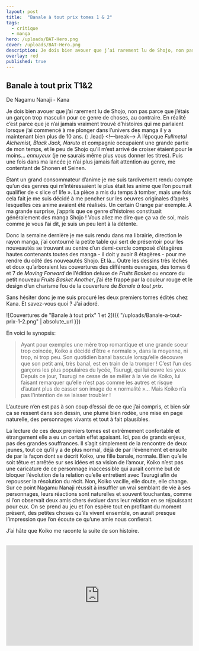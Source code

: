 ```yaml
---
layout: post
title:  "Banale à tout prix tomes 1 & 2"
tags:
  - critique
  - manga
hero: /uploads/BAT-Hero.png
cover: /uploads/BAT-Hero.png
description: Je dois bien avouer que j’ai rarement lu de Shojo, non pas parce que j’étais un garçon trop masculin pour ce genre de choses, au contraire. En réalité c’est parce que je n’ai jamais vraiment trouvé d’histoires qui me parlaient lorsque j’ai commencé à me plonger dans l’univers des manga il y a maintenant bien plus de 10 ans [...]
overlay: red
published: true
---
```

## Banale à tout prix T1&2

De Nagamu Nanaji - Kana  

Je dois bien avouer que j’ai rarement lu de Shojo, non pas parce que j’étais un garçon trop masculin pour ce genre de choses, au contraire. En réalité c’est parce que je n’ai jamais vraiment trouvé d’histoires qui me parlaient lorsque j’ai commencé à me plonger dans l’univers des manga il y a maintenant bien plus de 10 ans.
{: .lead}
<!–-break-–>
À l’époque *Fullmetal Alchemist, Black Jack, Naruto* et compagnie occupaient une grande partie de mon temps, et le peu de Shojo qu’il m’est arrivé de croiser étaient pour le moins… *ennuyeux* (je ne saurais même plus vous donner les titres). Puis une fois dans ma lancée je n’ai plus jamais fait attention au genre, me contentant de Shonen et Seinen.

Étant un grand consommateur d’anime je me suis tardivement rendu compte qu’un des genres qui m’intéressaient le plus était les anime que l’on pourrait qualifier de « slice of life ». La pièce a mis du temps à tomber, mais une fois cela fait je me suis décidé à me pencher sur les oeuvres originales d’après lesquelles ces anime avaient été réalisés. Un certain Orange par exemple. À ma grande surprise, j’appris que ce genre d’histoires constituait généralement des manga Shojo ! Vous allez me dire que ça va de soi, mais comme je vous l’ai dit, je suis un peu lent à la détente.

Donc la semaine dernière je me suis rendu dans ma librairie, direction le rayon manga, j’ai contourné la petite table qui sert de présentoir pour les nouveautés se trouvant au centre d’un demi-cercle composé d’étagères hautes contenants toutes des manga - il doit y avoir 8 étagères - pour me rendre du côté des nouveautés Shojo. Et là… Outre les dessins très léchés et doux qu’arboraient les couvertures des différents ouvrages, des tomes 6 et 7 de *Moving Forward* de l’édition deluxe de *Fruits Basket* ou encore du petit nouveau *Fruits Basket Another*, j’ai été frappé par la couleur rouge et le design d’un charisme fou de la couverture de *Banale à tout prix*.

Sans hésiter donc je me suis procuré les deux premiers tomes édités chez Kana. Et savez-vous quoi ? J’ai adoré.

![Couvertures de "Banale à tout prix" 1 et 2]({{ "/uploads/Banale-a-tout-prix-1-2.png" | absolute_url }})

En voici le synopsis:
> Ayant pour exemples une mère trop romantique et une grande soeur trop coincée, Koiko a décidé d’être « normale », dans la moyenne, ni trop, ni trop peu. Son quotidien banal bascule lorsqu’elle découvre que son petit ami, très banal, est en train de la tromper !
> C’est l’un des garçons les plus populaires du lycée, Tsurugi, qui lui ouvre les yeux
> Depuis ce jour, Tsurugi ne cesse de se mêler à la vie de Koiko, lui faisant remarquer qu’elle n’est pas comme les autres et risque d’autant plus de casser son image de « normalité »… Mais Koiko n’a pas l’intention de se laisser troubler !

L’auteure n’en est pas à son coup d’essai de ce que j’ai compris, et bien sûr ça se ressent dans son dessin, une plume bien rodée, une mise en page naturelle, des personnages vivants et tout à fait plausibles.

La lecture de ces deux premiers tomes est extrêmement confortable et étrangement elle a eu un certain effet apaisant. Ici, pas de grands enjeux, pas des grandes souffrances. Il s’agit simplement de la rencontre de deux jeunes, tout ce qu’il y a de plus normal, déjà de par l’évènement et ensuite de par la façon dont se décrit Koiko, une fille banale, normale. Bien qu’elle soit têtue et arrêtée sur ses idées et sa vision de l’amour, Koiko n’est pas une caricature de ce personnage inaccessible qui aurait comme but de bloquer l’évolution de la relation qu’elle entretient avec Tsurugi afin de repousser la résolution du récit. Non, Koiko vacille, elle doute, elle change. Sur ce point Nagamu Nanaji réussit à insuffler un vrai semblant de vie à ses personnages, leurs réactions sont naturelles et souvent touchantes, comme si l’on observait deux amis chers évoluer dans leur relation en se réjouissant pour eux. On se prend au jeu et l’on espère tout en profitant du moment présent, des petites choses qu’ils vivent ensemble, on aurait presque l’impression que l’on écoute ce qu’une amie nous confierait.

J’ai hâte que Koiko me raconte la suite de son histoire.

<br/>

<iframe src="https://anchor.fm/thomaslieben/embed/episodes/Banale--tout-prix-T12-e12vh5/a-a2eqoj" height="270px" width="100%" frameborder="0" scrolling="no"></iframe>
